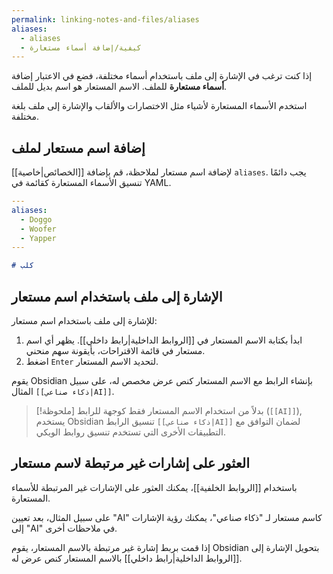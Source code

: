 ```yaml
---
permalink: linking-notes-and-files/aliases
aliases:
  - aliases
  - كيفية/إضافة أسماء مستعارة
---
```


إذا كنت ترغب في الإشارة إلى ملف باستخدام أسماء مختلفة، فضع في الاعتبار إضافة **أسماء مستعارة** للملف. الاسم المستعار هو اسم بديل للملف.

استخدم الأسماء المستعارة لأشياء مثل الاختصارات والألقاب والإشارة إلى ملف بلغة مختلفة.

## إضافة اسم مستعار لملف

لإضافة اسم مستعار لملاحظة، قم بإضافة [[الخصائص|خاصية]] `aliases`. يجب دائمًا تنسيق الأسماء المستعارة كقائمة في YAML.

```yml
---
aliases:
  - Doggo
  - Woofer
  - Yapper
---
```

```md
# كلب
```

## الإشارة إلى ملف باستخدام اسم مستعار

للإشارة إلى ملف باستخدام اسم مستعار:

1. ابدأ بكتابة الاسم المستعار في [[الروابط الداخلية|رابط داخلي]]. يظهر أي اسم مستعار في قائمة الاقتراحات، بأيقونة سهم منحني.
2. اضغط `Enter` لتحديد الاسم المستعار.

يقوم Obsidian بإنشاء الرابط مع الاسم المستعار كنص عرض مخصص له، على سبيل المثال `[[ذكاء صناعي|AI]]`.

> [!ملحوظة]
> بدلاً من استخدام الاسم المستعار فقط كوجهة للرابط (`[[AI]]`), يستخدم Obsidian تنسيق الرابط `[[ذكاء صناعي|AI]]` لضمان التوافق مع التطبيقات الأخرى التي تستخدم تنسيق روابط الويكي.

## العثور على إشارات غير مرتبطة لاسم مستعار

باستخدام [[الروابط الخلفية]]، يمكنك العثور على الإشارات غير المرتبطة للأسماء المستعارة.

على سبيل المثال، بعد تعيين "AI" كاسم مستعار لـ "ذكاء صناعي"، يمكنك رؤية الإشارات إلى "AI" في ملاحظات أخرى.

إذا قمت بربط إشارة غير مرتبطة بالاسم المستعار، يقوم Obsidian بتحويل الإشارة إلى [[الروابط الداخلية|رابط داخلي]] بالاسم المستعار كنص عرض له.
